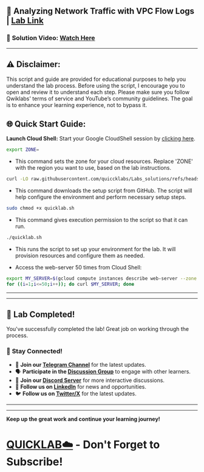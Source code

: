 

## 🚀 Analyzing Network Traffic with VPC Flow Logs | [Lab Link](https://www.cloudskillsboost.google/focuses/45798?parent=catalog)

### 🔗 **Solution Video:** [Watch Here](https://youtu.be/cCIWJsL3sps)

---

## ⚠️ **Disclaimer:**
This script and guide are provided for educational purposes to help you understand the lab process. Before using the script, I encourage you to open and review it to understand each step. Please make sure you follow Qwiklabs' terms of service and YouTube’s community guidelines. The goal is to enhance your learning experience, not to bypass it.


## 🌐 **Quick Start Guide:**

**Launch Cloud Shell:**
Start your Google CloudShell session by [clicking here](https://console.cloud.google.com/home/dashboard?project=&pli=1&cloudshell=true).


```bash
export ZONE=
```
- This command sets the zone for your cloud resources. Replace 'ZONE' with the region you want to use, based on the lab instructions.


```bash
curl -LO raw.githubusercontent.com/quiccklabs/Labs_solutions/refs/heads/master/Analyzing%20Network%20Traffic%20with%20VPC%20Flow%20Logs/quicklab.sh
```
- This command downloads the setup script from GitHub. The script will help configure the environment and perform necessary setup steps.


```bash
sudo chmod +x quicklab.sh
```
- This command gives execution permission to the script so that it can run.

```bash
./quicklab.sh
```
- This runs the script to set up your environment for the lab. It will provision resources and configure them as needed.

- Access the web-server 50 times from Cloud Shell:


```bash
export MY_SERVER=$(gcloud compute instances describe web-server --zone "$ZONE" --format='get(networkInterfaces[0].accessConfigs[0].natIP)')
for ((i=1;i<=50;i++)); do curl $MY_SERVER; done
```

---

---

## 🎉 **Lab Completed!**

You've successfully completed the lab! Great job on working through the process.

### 🌟 **Stay Connected!**

- 🔔 **Join our [Telegram Channel](https://t.me/quiccklab)** for the latest updates.
- 🗣 **Participate in the [Discussion Group](https://t.me/Quicklabchat)** to engage with other learners.
- 💬 **Join our [Discord Server](https://discord.gg/7fAVf4USZn)** for more interactive discussions.
- 💼 **Follow us on [LinkedIn](https://www.linkedin.com/company/quicklab-linkedin/)** for news and opportunities.
- 🐦 **Follow us on [Twitter/X](https://x.com/quicklab7)** for the latest updates.


---
---

**Keep up the great work and continue your learning journey!**

# [QUICKLAB☁️](https://www.youtube.com/@quick_lab) - Don't Forget to Subscribe!

